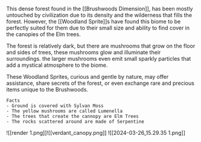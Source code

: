 This dense forest found in the [[Brushwoods Dimension]], has been mostly untouched by civilization due to its density and the wilderness that fills the forest. However, the [[Woodland Sprite]]s have found this biome to be perfectly suited for them due to their small size and ability to find cover in the canopies of the Elm trees.

The forest is relatively dark, but there are mushrooms that grow on the floor and sides of trees, these mushrooms glow and illuminate their surroundings. the larger mushrooms even emit small sparkly particles that add a mystical atmosphere to the biome.

These Woodland Sprites, curious and gentle by nature, may offer assistance, share secrets of the forest, or even exchange rare and precious items unique to the Brushwoods.

	Facts
	- Ground is covered with Sylvan Moss
	- The yellow mushrooms are called Lumenella
	- The trees that create the cannopy are Elm Trees
	- The rocks scattered around are made of Serpentine

![[render 1.png]]![[verdant_canopy.png]]
![[2024-03-26_15.29.35 1.png]]